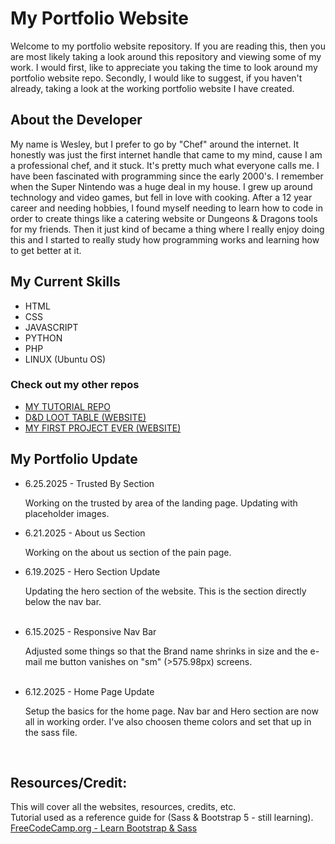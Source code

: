 # My Portfolio Website
Welcome to my portfolio website repository. If you are reading this, then you are most likely taking a look around this repository and viewing some of my work. I would first, like to appreciate you taking the time to look around my portfolio website repo. Secondly, I would like to suggest, if you haven't already, taking a look at the working portfolio website I have created.

## About the Developer
My name is Wesley, but I prefer to go by "Chef" around the internet. It honestly was just the first internet handle that came to my mind, cause I am a professional chef, and it stuck. It's pretty much what everyone calls me. I have been fascinated with programming since the early 2000's. I remember when the Super Nintendo was a huge deal in my house. I grew up around technology and video games, but fell in love with cooking. After a 12 year career and needing hobbies, I found myself needing to learn how to code in order to create things like a catering website or Dungeons & Dragons tools for my friends. Then it just kind of became a thing where I really enjoy doing this and I started to really study how programming works and learning how to get better at it.

## My Current Skills
<ul>
<li>HTML</li>
<li>CSS</li>
<li>JAVASCRIPT</li>
<li>PYTHON</li>
<li>PHP</li>
<li>LINUX (Ubuntu OS)</li>
</ul>

### Check out my other repos
<ul>
  <li><a href="https://github.com/Chef91/Tutorial-Repo">MY TUTORIAL REPO</a></li>
  <li><a href="https://github.com/Chef91/Dnd-loot-website">D&D LOOT TABLE (WEBSITE)</a></li>
  <li><a href="https://github.com/Chef91/2DC-Foodblog">MY FIRST PROJECT EVER (WEBSITE)</a></li>
</ul>

## My Portfolio Update

<ul>
  <li>6.25.2025 - Trusted By Section</li>
    <p>Working on the trusted by area of the landing page. Updating with placeholder images.</p>
  <li>6.21.2025 - About us Section</li>
    <p>Working on the about us section of the pain page.</p>
  <li>6.19.2025 - Hero Section Update</li>
    <p>Updating the hero section of the website. This is the section directly below the nav bar.</p>
      <br>
  <li>6.15.2025 - Responsive Nav Bar</li>
    <p>Adjusted some things so that the Brand name shrinks in size and the e-mail me button vanishes on "sm" (>575.98px) screens.</p>
      <br>
  <li>6.12.2025 - Home Page Update</li>
    <p>Setup the basics for the home page. Nav bar and Hero section are now all in working order. I've also choosen theme colors and set that up in the sass file.</p>
    <br>
</ul>

## Resources/Credit:
This will cover all the websites, resources, credits, etc.
<br>
Tutorial used as a reference guide for (Sass & Bootstrap 5 - still learning).<br>
<a href="https://www.youtube.com/watch?v=iJKCj8uAHz8&t=3312s">FreeCodeCamp.org - Learn Bootstrap & Sass</a>